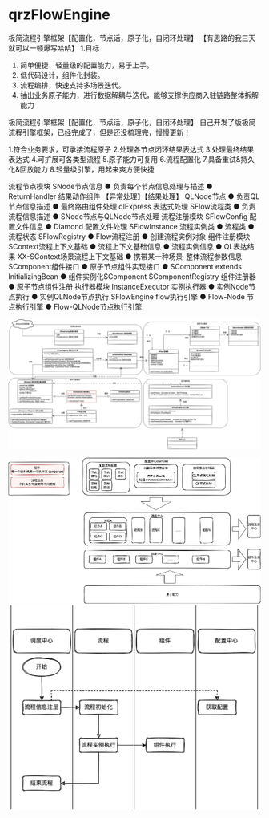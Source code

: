 # qrzFlowEngine
极简流程引擎框架【配置化，节点话，原子化，自闭环处理】
【有思路的我三天就可以一顿爆写哈哈】
1.目标
1. 简单便捷、轻量级的配置能力，易于上手。
2. 低代码设计，组件化封装。
3. 流程编排，快速支持多场景迭代。
4. 抽出业务原子能力，进行数据解耦与迭代，能够支撑供应商入驻链路整体拆解能力

极简流程引擎框架【配置化，节点话，原子化，自闭环处理】
自己开发了版极简流程引擎框架，已经完成了，但是还没梳理完，慢慢更新！

1.符合业务要求，可承接流程原子
2.处理各节点闭环结果表达式
3.处理最终结果表达式
4.可扩展可各类型流程
5.原子能力可复用
6.流程配置化
7.具备重试&持久化&回放能力
8.轻量级引擎，用起来爽方便快捷

流程节点模块
SNode节点信息 
● 负责每个节点信息处理与描述
● ReturnHandler 结果动作组件  【异常处理】【结果处理】
QLNode节点 
● 负责QL节点信息描述
● 最终路由组件处理 qlExpress 表达式处理
SFlow流程类
● 负责流程信息描述 
● SNode节点与QLNode节点处理
流程注册模块
SFlowConfig 配置文件信息
● Diamond 配置文件处理
SFlowInstance 流程实例类
● 流程类
● 流程状态
SFlowRegistry
● Flow流程注册
● 创建流程实例对象
组件注册模块
SContext流程上下文基础
● 流程上下文基础信息
● 流程实例信息
● QL表达结果
XX-SContext场景流程上下文基础
● 携带某一种场景-整体流程参数信息
SComponent组件接口
● 原子节点组件实现接口
●  SComponent<T extends SContext> extends InitializingBean  
● 组件实例化SComponent
SComponentRegistry  组件注册器
● 原子节点组件注册
执行器模块
InstanceExecutor 实例执行器
● 实例Node节点执行
● 实例QLNode节点执行
SFlowEngine flow执行引擎
● Flow-Node 节点执行引擎
● Flow-QLNode节点执行引擎

![【供应商入驻引擎领域模型大而全】 drawio](https://github.com/qiurunze123/imageall/blob/master/flow%E5%9F%9F%E6%A8%A1%E5%9E%8B.png)

![【配置中心】 drawio](https://github.com/qiurunze123/imageall/blob/master/%E9%85%8D%E7%BD%AE%E7%A9%BA%E9%97%B4diamond.png)
![【图3】 drawio](https://github.com/qiurunze123/imageall/blob/master/flow%E5%AE%8C%E6%95%B4%E6%B5%81%E7%A8%8B.png)
